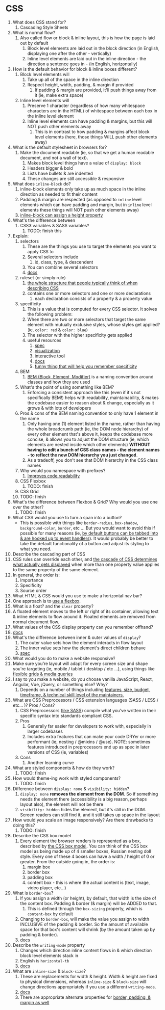 # CSS

1. What does CSS stand for?
   1. Cascading Style Sheets
2. What is normal flow?
   1. Also called flow or block & inline layout, this is how the page is laid out by default
      1. Block level elements are laid out in the block direction (in English, displaying one after the other - vertically)
      2. Inline level elements are laid out in the inline direction - the direction a sentence goes in - (in English, horizontally)
3. How is the default behavior for block & inline boxes different?
   1. Block level elements will
      1. Take up all of the space in the inline direction
      2. Respect height, width, padding, & margin if provided
         1. If padding & margin are provided, it'll push things away from it (ie, make extra space)
   2. Inline level elements will
      1. Preserve 1 character (regardless of how many whitespace characters are in the HTML) of whitespace between each box in the inline level element
      2. Inline level elements can have padding & margins, but this will NOT push other elements away
         1. This is in contrast to how padding & margins affect block level elements (here, those things WILL push other elements away)
4. What is the default stylesheet in browsers for?
   1. Make the document readable (ie, so that we get a human readable document, and not a wall of text).
      1. Makes block level things have a value of `display: block`
      2. Headers bigger & bold
      3. Lists have bullets & are indented
      4. These changes are still accessible & responsive
5. What does `inline-block` do?
   1. inline-block elements only take up as much space in the inline direction as needed to fit their content
   2. Padding & margin are respected (as opposed to `inline` level elements which can have padding and margin, but in `inline` level elements these things will NOT push other elements away)
   3. [inline-block can assign a height property](https://stackoverflow.com/questions/8969381/what-is-the-difference-between-display-inline-and-display-inline-block)
6. What's the difference between
    1. CSS3 variables & SASS variables?
       1. TODO: finish this
7. Explain:
   1. selectors
      1. These are the things you use to target the elements you want to apply CSS to
      2. Several selectors include
         1. id, class, type, & descendent
      3. You can combine several selectors
      4. [docs](https://developer.mozilla.org/en-US/docs/Web/CSS/CSS_Selectors)
   2. ruleset (or simply rule)
      1. [the whole structure that people typically think of when describing CSS](https://developer.mozilla.org/en-US/docs/Learn/Getting_started_with_the_web/CSS_basics)
      2. contains one or more selectors and one or more declarations
         1. each declaration consists of a property & a property value
   3. specificity
      1. This is a value that is computed for every CSS selector. It solves the following problem:
      2. When there are two or more selectors that target the same element with mutually exclusive styles, whose styles get applied? (ie, `color: red` & `color: blue`)
      3. The selector with the higher specificity gets applied
      4. useful resources
         1. [spec](https://www.w3.org/TR/selectors/#specificity)
         2. [visualization](https://dev.to/emmabostian/css-specificity-1kca)
         3. [interactive tool](https://specificity.keegan.st/)
         4. [docs](https://developer.mozilla.org/en-US/docs/Web/CSS/Specificity)
         5. [funny thing that will help you remember specificity](https://specifishity.com/)
   4. BEM
      1. [BEM (Block, Element, Modifier)](https://en.bem.info/methodology/quick-start/) is a naming convention around classes and how they are used
   5. What's the point of using something like BEM?
      1. Enforcing a consistent approach like this (even if it's not specifically BEM!) helps with readability, maintainability, & makes the codebase easier to reason about & change, especially as it grows & with lots of developers
   6. Pros & cons of the BEM naming convention to only have 1 element in the name
      1. Only having one (1) element listed in the name, rather than having the whole breadcrumb path (ie, the DOM node hierarchy) of every other element that's above it, keeps the codebase more concise, & allows you to adjust the DOM structure (ie, which elements are nested inside which other elements) **WITHOUT having to edit a bunch of CSS class names - the element names - to reflect the new DOM hierarchy you just changed.**
      2. As a tradeoff, you don't see that DOM hierarchy in the CSS class names
   7. Why would you namespace with prefixes?
      1. [Improves code readability](https://csswizardry.com/2015/03/more-transparent-ui-code-with-namespaces/)
   8. CSS Flexbox
      1. TODO: finish
   9.  CSS Grid
      2. TODO: finish
8. What's the difference between Flexbox & Grid? Why would you use one over the other?
   1. TODO: finish
9.  What CSS would you use to turn a span into a button?
    - This is possible with things like `border-radius`, `box-shadow`, `background-color`, `border`, etc ... But you would want to avoid this if possible for many reasons (ie, [by default buttons can be tabbed into & are hooked up to event handlers](https://developer.mozilla.org/en-US/docs/Learn/Accessibility/HTML)). It would probably be better to take the default functionality of a button and adjust its styling to what you need.
10. Describe the cascading part of CSS
   2. CSS rules can override each other, and [the cascade of CSS determines what actually gets displayed](https://developer.mozilla.org/en-US/docs/Learn/CSS/Building_blocks/Cascade_and_inheritance) when more than one property value applies to the same property of the same element.
   3. In general, the order is:
      1. Importance
      2. Specificity
      3. Source order
11. What HTML & CSS would you use to make a horizontal nav bar?
   4. One approach is to [use a flexbox](https://codepen.io/bellcd/pen/VwvQrdx).
12. What is a float? and the `clear` property?
   5. A floated element moves to the left or right of its container, allowing text & inline elements to flow around it. Floated elements are removed from normal document flow.
13. What values of the CSS display property can you remember offhand?
   6. [docs](https://developer.mozilla.org/en-US/docs/Web/CSS/display)
14. What's the difference between inner & outer values of `display`?
    1. The outer value sets how the element interacts in flow layout
    2. The inner value sets how the element's direct children behave
    3. [spec](https://www.w3.org/TR/css-display-3/#the-display-properties)
15. What would you do to make a website responsive?
   7. Make sure you're layout will adapt for every screen size and shape you're targeting (ie, mobile / tablet / desktop / etc ...), using things like [flexible grids & media queries](https://developer.mozilla.org/en-US/docs/Learn/CSS/CSS_layout/Responsive_Design)
16. I say to you make a website, do you choose vanilla JavaScript, React, Angular, Vue, jQuery, or something else? Why?
    1. Depends on a number of things including [features, size, budget, timeframe, & technical skill level of the maintainers.](https://stackoverflow.blog/2020/02/03/is-it-time-for-a-front-end-framework/)
17. What are CSS Preprocessors / CSS extension languages (SASS / LESS / etc... )? Pros / Cons?
      1. CSS Preprocessors ([like SASS](https://sass-lang.com/)) compile what you've written in their specific syntax into standards compliant CSS.
      2. Pros
         1. Generally far easier for developers to work with, especially in larger codebases
         2. Includes extra features that can make your code DRYer or more performant (ie, nesting / @mixins / @use). NOTE: sometimes features introduced in preprocessors end up as spec in later versions of CSS (ie, variables)
      3. Cons
         1. Another learning curve
18. What are styled components & how do they work?
    1. TODO: finish
19. How would theme-ing work with styled components?
    1. TODO: finish
20. Difference between `display: none` & `visibility: hidden`?
    1.  `display: none` **removes the element from the DOM**. So if something needs the element there (accessibility is a big reason, perhaps layout also), the element will not be there
    2.  `visibility: hidden` hides the element, but it's still in the DOM. Screen readers can still find it, and it still takes up space in the layout
21. How would you scale an image responsively? Are there drawbacks to doing this?
    1.  TODO: finish
22. Describe the CSS box model
    1.  Every element the browser renders is represented as a box, described by [the CSS box model](https://developer.mozilla.org/en-US/docs/Web/CSS/CSS_Box_Model/Introduction_to_the_CSS_box_model). You can think of the CSS box model as being made up of 4 smaller boxes, Russian nesting doll style. Every one of these 4 boxes can have a width / height of 0 or greater. From the outside going in, the order is:
        1.  margin box
        2.  border box
        3.  padding box
        4.  content box - this is where the actual content is (text, image, video player, etc...)
23. What is `border-box`?
    1.  If you assign a width (or height), by default, that width is the size of the content box. Padding & border (& margin) will be ADDED to that.
        1.  This is defined through the `box-sizing` property, which is `content-box` by default
    2.  Changing to `border-box`, will make the value you assign to width INCLUSIVE of the padding & border. So the amount of available space for that box's content will shrink (by the amount taken up by padding & border).
    3.  [docs](https://developer.mozilla.org/en-US/docs/Web/CSS/box-sizing)
24. Describe the `writing-mode` property
    1.  Changes which direction inline content flows in & which direction block level elements stack in
    2.  English is `horizontal-tb`
    3.  [docs](https://developer.mozilla.org/en-US/docs/Web/CSS/writing-mode)
25. What are `inline-size` & `block-size`?
    1.  These are replacements for width & height. Width & height are fixed to physical dimensions, whereas `inline-size` & `block-size` will change directions appropriately if you use a different `writing-mode`.
    2.  [docs](https://developer.mozilla.org/en-US/docs/Web/CSS/inline-size)
    3.  There are appropriate alternate properties for [border, padding, & margin as well](https://developer.mozilla.org/en-US/docs/Web/CSS/CSS_Logical_Properties/Basic_concepts)